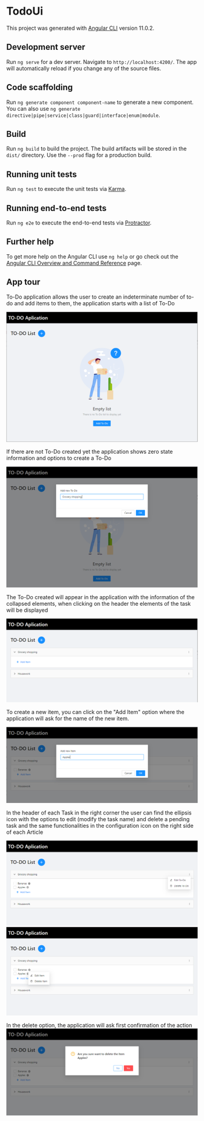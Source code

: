 # TodoUi

This project was generated with [Angular CLI](https://github.com/angular/angular-cli) version 11.0.2.

## Development server

Run `ng serve` for a dev server. Navigate to `http://localhost:4200/`. The app will automatically reload if you change any of the source files.

## Code scaffolding

Run `ng generate component component-name` to generate a new component. You can also use `ng generate directive|pipe|service|class|guard|interface|enum|module`.

## Build

Run `ng build` to build the project. The build artifacts will be stored in the `dist/` directory. Use the `--prod` flag for a production build.

## Running unit tests

Run `ng test` to execute the unit tests via [Karma](https://karma-runner.github.io).

## Running end-to-end tests

Run `ng e2e` to execute the end-to-end tests via [Protractor](http://www.protractortest.org/).

## Further help

To get more help on the Angular CLI use `ng help` or go check out the [Angular CLI Overview and Command Reference](https://angular.io/cli) page.

## App tour

To-Do application allows the user to create an indeterminate number of to-do and add items to them, the application starts with a list of To-Do

<img src="images\todo_list_empty.PNG">

If there are not To-Do created yet the application shows zero state information and options to create a To-Do

<img src="images\create_todo.PNG">

The To-Do created will appear in the application with the information of the collapsed elements, when clicking on the header the elements of the task will be displayed

<img src="images\todo_list.PNG">

To create a new item, you can click on the "Add Item" option where the application will ask for the name of the new item.

<img src="images\Add_item.PNG">

In the header of each Task in the right corner the user can find the ellipsis icon with the options to edit (modify the task name) and delete a pending task and the same functionalities in the configuration icon on the right side of each Article

<img src="images\edit_and_delete_todo.png">

<img src="images\edit_and_delete_item.png">

In the delete option, the application will ask first confirmation of the action
<img src="images\confimation_delete_item.PNG">